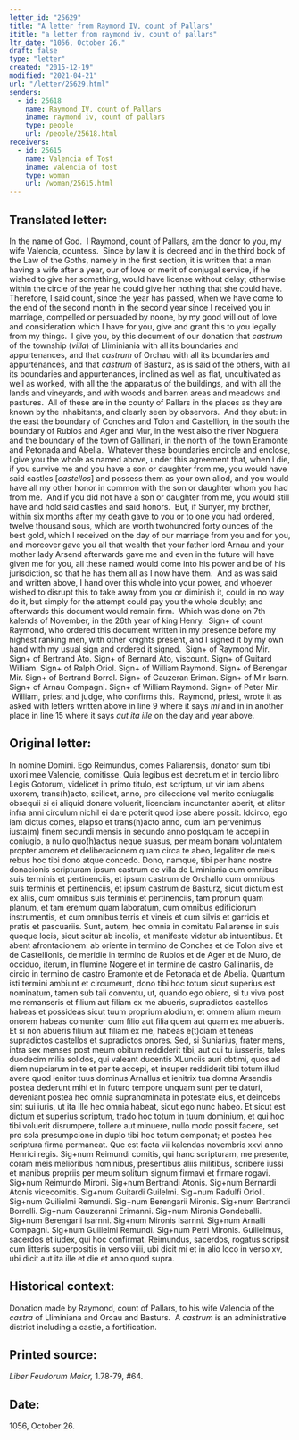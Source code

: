```yaml
---
letter_id: "25629"
title: "A letter from Raymond IV, count of Pallars"
ititle: "a letter from raymond iv, count of pallars"
ltr_date: "1056, October 26."
draft: false
type: "letter"
created: "2015-12-19"
modified: "2021-04-21"
url: "/letter/25629.html"
senders:
  - id: 25618
    name: Raymond IV, count of Pallars
    iname: raymond iv, count of pallars
    type: people
    url: /people/25618.html
receivers:
  - id: 25615
    name: Valencia of Tost
    iname: valencia of tost
    type: woman
    url: /woman/25615.html
---
```

<h2> Translated letter:</h2><p>In the name of God.&nbsp; I Raymond, count of Pallars, am the donor to you, my wife Valencia, countess.&nbsp; Since by law it is decreed and in the third book of the Law of the Goths, namely in the first section, it is written that a man having a wife after a year, our of love or merit of conjugal service, if he wished to give her something, would have license without delay; otherwise within the circle of the year he could give her nothing that she could have.&nbsp; Therefore, I said count, since the year has passed, when we have come to the end of the second month in the second year since I received you in marriage, compelled or persuaded by noone, by my good will out of love and consideration which I have for you, give and grant this to you legally from my things.&nbsp; I give you, by this document of our donation that <i>castrum</i> of the township (<i>villa</i>) of Lliminiania with all its boundaries and appurtenances, and that <i>castrum</i> of Orchau with all its boundaries and appurtenances, and that <i>castrum</i> of Basturz, as is said of the others, with all its boundaries and appurtenances, inclined as well as flat, uncultivated as well as worked, with all the the apparatus of the buildings, and with all the lands and vineyards, and with woods and barren areas and meadows and pastures.&nbsp; All of these are in the county of Pallars in the places as they are known by the inhabitants, and clearly seen by observors.&nbsp; And they abut: in the east the boundary of Conches and Tolon and Castellion, in the south the boundary of Rubios and Ager and Mur, in the west also the river Noguera and the boundary of the town of Gallinari, in the north of the town Eramonte and Petonada and Abelia.&nbsp; Whatever these boundaries encircle and enclose, I give you the whole as named above, under this agreement that, when I die, if you survive me and you have a son or daughter from me, you would have said castles [<i>castellos</i>] and possess them as your own allod, and you would have all my other honor in common with the son or daughter whom you had from me.&nbsp; And if you did not have a son or daughter from me, you would still have and hold said castles and said honors.&nbsp; But, if Sunyer, my brother, within six months after my death gave to you or to one you had ordered, twelve thousand sous, which are worth twohundred forty ounces of the best gold, which I received on the day of our marriage from you and for you, and moreover gave you all that wealth that your father lord Arnau and your mother lady Arsend afterwards gave me and even in the future will have given me for you, all these named would come into his power and be of his jurisdiction, so that he has them all as I now have them.&nbsp; And as was said and written above, I hand over this whole into your power, and whoever wished to disrupt this to take away from you or diminish it, could in no way do it, but simply for the attempt could pay you the whole doubly; and afterwards this document would remain firm.&nbsp; Which was done on 7th kalends of November, in the 26th year of king Henry.&nbsp; Sign+ of count Raymond, who ordered this document written in my presence before my highest ranking men, with other knights present, and I signed it by my own hand with my usual sign and ordered it signed.&nbsp; Sign+ of Raymond Mir.&nbsp; Sign+ of Bertrand Ato. Sign+ of Bernard Ato, viscount. Sign+ of Guitard William. Sign+ of Ralph Oriol. Sign+ of William Raymond. Sign+ of Berengar Mir. Sign+ of Bertrand Borrel. Sign+ of Gauzeran Eriman. Sign+ of Mir Isarn. Sign+ of Arnau Compagni. Sign+ of William Raymond. Sign+ of Peter Mir. &nbsp;William, priest and judge, who confirms this.&nbsp; Raymond, priest, wrote it as asked with letters written above in line 9 where it says <i>mi</i> and in in another place in line 15 where it says <i>aut ita ille</i> on the day and year above.</p><h2 class="mt-4"> Original letter:</h2><p>In nomine Domini. Ego Reimundus, comes Paliarensis, donator sum tibi uxori mee Valencie, comitisse. Quia legibus est decretum et in tercio libro Legis Gotorum, videlicet in primo titulo, est scriptum, ut vir iam abens uxorem, trans(h)acto, scilicet, anno, pro dileccione vel merito coniugalis obsequii si ei aliquid donare voluerit, licenciam incunctanter aberit, et aliter infra anni circulum nichil ei dare poterit quod ipse abere possit. Idcirco, ego iam dictus comes, elapso et trans(h)acto anno, cum iam pervenimus iusta(m) finem secundi mensis in secundo anno postquam te accepi in coniugio, a nullo quo(h)actus neque suasus, per meam bonam voluntatem propter amorem et deliberacionem quam circa te abeo, legaliter de meis rebus hoc tibi dono atque concedo. Dono, namque, tibi per hanc nostre donacionis scripturam ipsum castrum de villa de Liminiania cum omnibus suis terminis et pertinenciis, et ipsum castrum de Orchallo cum omnibus suis terminis et pertinenciis, et ipsum castrum de Basturz, sicut dictum est ex aliis, cum omnibus suis terminis et pertinenciis, tam pronum quam planum, et tam eremum quam laboratum, cum omnibus edificiorum instrumentis, et cum omnibus terris et vineis et cum silvis et garricis et pratis et pascuariis. Sunt, autem, hec omnia in comitatu Paliarense in suis quoque locis, sicut scitur ab incolis, et manifeste videtur ab intuentibus. Et abent afrontacionem: ab oriente in termino de Conches et de Tolon sive et de Castellionis, de meridie in termino de Rubios et de Ager et de Muro, de occiduo, iterum, in flumine Nogere et in termine de castro Gallinariis, de circio in termino de castro Eramonte et de Petonada et de Abelia. Quantum isti termini ambiunt et circumeunt, dono tibi hoc totum sicut superius est nominatum, tamen sub tali conventu, ut, quando ego obiero, si tu viva post me remanseris et filium aut filiam ex me abueris, supradictos castellos habeas et possideas sicut tuum proprium alodium, et omnem alium meum onorem habeas comuniter cum filio aut filia quem aut quam ex me abueris. Et si non abueris filium aut filiam ex me, habeas e(t)ciam et teneas supradictos castellos et supradictos onores. Sed, si Suniarius, frater mens, intra sex menses post meum obitum reddiderit tibi, aut cui tu iusseris, tales duodecim milia solidos, qui valeant ducentis XLunciis auri obtimi, quos ad diem nupciarum in te et per te accepi, et insuper reddiderit tibi totum illud avere quod ienitor tuus dominus Arnallus et ienitrix tua domna Arsendis postea dederunt mihi et in futuro tempore unquam sunt per te daturi, deveniant postea hec omnia supranominata in potestate eius, et deincebs sint sui iuris, ut ita ille hec omnia habeat, sicut ego nunc habeo. Et sicut est dictum et superius scriptum, trado hoc totum in tuum dominium, et qui hoc tibi voluerit disrumpere, tollere aut minuere, nullo modo possit facere, set pro sola presumpcione in duplo tibi hoc totum componat; et postea hec scriptura firma permaneat. Que est facta vii kalendas novembris xxvi anno Henrici regis. Sig+num Reimundi comitis, qui hanc scripturam, me presente, coram meis melioribus hominibus, presentibus aliis militibus, scribere iussi et manibus propriis per meum solitum signum firmavi et firmare rogavi. Sig+num Reimundo Mironi. Sig+num Bertrandi Atonis. Sig+num Bernardi Atonis vicecomitis. Sig+num Guitardi Guilelmi. Sig+num Radulfi Orioli. Sig+num Guilielmi Remundi. Sig+num Berengarii Mironis. Sig+num Bertrandi Borrelli. Sig+num Gauzeranni Erimanni. Sig+num Mironis Gondeballi. Sig+num Beren­garii Isarnni. Sig+num Mironis Isarnni. Sig+num Arnalli Compagni. Sig+num Guilielmi Remundi. Sig+num Petri Mironis. Guilielmus, sacerdos et iudex, qui hoc confirmat. Reimundus, sacerdos, rogatus scripsit cum litteris superpositis in verso viiii, ubi dicit mi et in alio loco in verso xv, ubi dicit aut ita ille et die et anno quod supra.</p><h2 class="mt-4"> Historical context:</h2><p>Donation made by Raymond, count of Pallars, to his wife Valencia of the <i>castra</i> of Lliminiana and Orcau and Basturs.&nbsp; A <i>castrum</i> is an administrative district including a castle, a fortification.</p><h2 class="mt-4"> Printed source:</h2><p><i>Liber Feudorum Maior,</i> 1.78-79, #64.&nbsp;&nbsp;</p><h2 class="mt-4"> Date:</h2>1056, October 26.